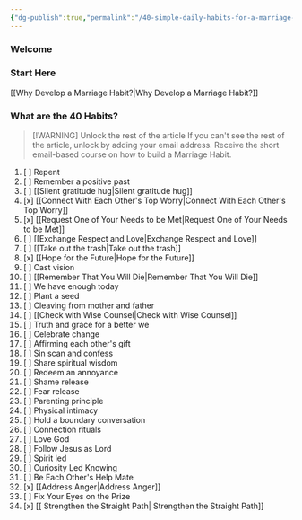 ```yaml
---
{"dg-publish":true,"permalink":"/40-simple-daily-habits-for-a-marriage-that-lasts/","tags":["gardenEntry"],"created":"","updated":""}
---
```


### Welcome

### Start Here
[[Why Develop a Marriage Habit?\|Why Develop a Marriage Habit?]]



### What are the 40 Habits?

> [!WARNING] Unlock the rest of the article
> If you can't see the rest of the article, unlock by adding your email address.  Receive the short email-based course on how to build a Marriage Habit.
<div class="convertful-202420"></div>
 <!--- form here use arrow to go down one line-->
<div class="convertful-202420"></div>

1. [ ] Repent
2. [ ] Remember a positive past
3. [ ] [[Silent gratitude hug\|Silent gratitude hug]]
4. [x] [[Connect With Each Other's Top Worry\|Connect With Each Other's Top Worry]]
5. [x] [[Request One of Your Needs to be Met\|Request One of Your Needs to be Met]]
6. [ ] [[Exchange Respect and Love\|Exchange Respect and Love]]
7. [ ] [[Take out the trash\|Take out the trash]]
8. [x] [[Hope for the Future\|Hope for the Future]]
9. [ ] Cast vision
10. [ ] [[Remember That You Will Die\|Remember That You Will Die]]
11. [ ] We have enough today
12. [ ] Plant a seed
13. [ ] Cleaving from mother and father
14. [ ] [[Check with Wise Counsel\|Check with Wise Counsel]]
15. [ ] Truth and grace for a better we
16. [ ] Celebrate change
17. [ ] Affirming each other's gift
18. [ ] Sin scan and confess
19. [ ] Share spiritual wisdom
20. [ ] Redeem an annoyance
21. [ ] Shame release
22. [ ] Fear release
23. [ ] Parenting principle
24. [ ] Physical intimacy
25. [ ] Hold a boundary conversation
26. [ ] Connection rituals
27. [ ] Love God
28. [ ] Follow Jesus as Lord
29. [ ] Spirit led
30. [ ] Curiosity Led Knowing
31. [ ] Be Each Other's Help Mate
32. [x] [[Address Anger\|Address Anger]]
33. [ ] Fix Your Eyes on the Prize
34. [x] [[ Strengthen the Straight Path\| Strengthen the Straight Path]]


